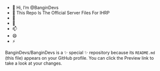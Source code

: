 - 👋 Hi, I’m @BanginDevs
- 👀 This Repo Is The Official Server Files For IHRP
- 🌱 
- 💞️ 
- 📫 
- 😄 
- ⚡ 


BanginDevs/BanginDevs is a ✨ special ✨ repository because its `README.md` (this file) appears on your GitHub profile.
You can click the Preview link to take a look at your changes.

